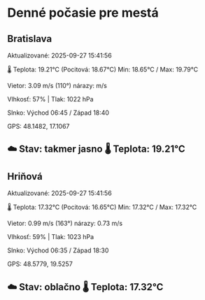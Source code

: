 ﻿# Denné počasie pre mestá

## Bratislava
Aktualizované: 2025-09-27 15:41:56

🌡️ Teplota: 19.21°C 
(Pocitová: 18.67°C)
Min: 18.65°C / Max: 19.79°C

Vietor: 3.09 m/s    (110°) 
nárazy:  m/s

Vlhkosť: 57% | Tlak: 1022 hPa

Slnko: Východ 06:45 / Západ 18:40

GPS: 48.1482, 17.1067

☁️ Stav: takmer jasno        🌡️ Teplota: 19.21°C
---

## Hriňová
Aktualizované: 2025-09-27 15:41:56

🌡️ Teplota: 17.32°C 
(Pocitová: 16.65°C)
Min: 17.32°C / Max: 17.32°C

Vietor: 0.99 m/s (163°)
nárazy: 0.73 m/s

Vlhkosť: 59% | Tlak: 1023 hPa

Slnko: Východ 06:35 / Západ 18:30

GPS: 48.5779, 19.5257

☁️ Stav: oblačno        🌡️ Teplota: 17.32°C
---

